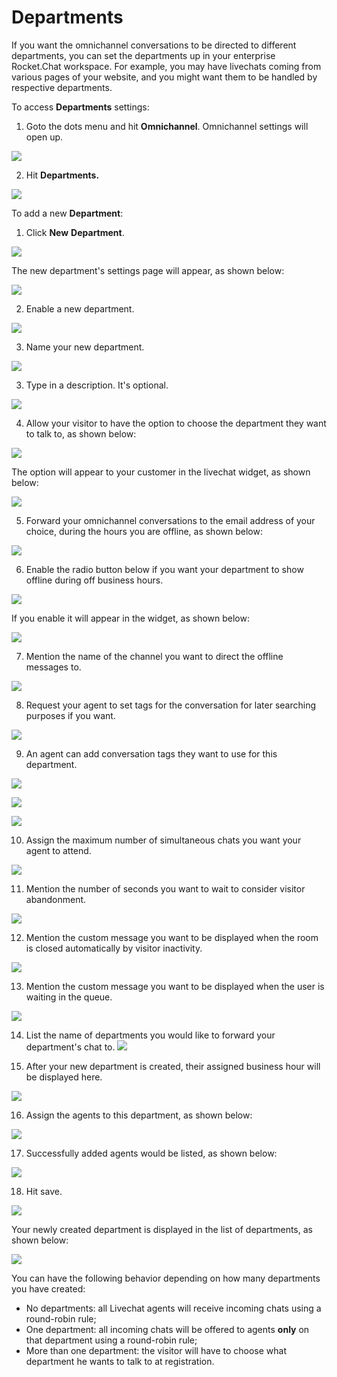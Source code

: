 # Departments

If you want the omnichannel conversations to be directed to different departments, you can set the departments up in your enterprise Rocket.Chat workspace. For example, you may have livechats coming from various pages of your website, and you might want them to be handled by respective departments.

To access **Departments** settings:

1. Goto the dots menu and hit **Omnichannel**. Omnichannel settings will open up.

![](../../.gitbook/assets/0%20%282%29.png)

2. Hit **Departments.**

![](../../.gitbook/assets/1%20%282%29.png)

To add a new **Department**:

1. Click **New** **Department**.

![](../../.gitbook/assets/2%20%282%29.png)

The new department's settings page will appear, as shown below:

![](../../.gitbook/assets/3%20%282%29.png)

2. Enable a new department.

![](../../.gitbook/assets/4%20%282%29.png)

3. Name your new department.

![](../../.gitbook/assets/5%20%282%29.png)

3. Type in a description. It's optional.

![](../../.gitbook/assets/6%20%282%29.png)

4. Allow your visitor to have the option to choose the department they want to talk to, as shown below:

![](../../.gitbook/assets/7%20%282%29.png)

The option will appear to your customer in the livechat widget, as shown below:

![](../../.gitbook/assets/8%20%281%29.png)

5. Forward your omnichannel conversations to the email address of your choice, during the hours you are offline, as shown below:

![](../../.gitbook/assets/9%20%281%29.png)

6. Enable the radio button below if you want your department to show offline during off business hours.

![](../../.gitbook/assets/10%20%281%29.png)

If you enable it will appear in the widget, as shown below:

![](../../.gitbook/assets/11%20%281%29.png)

7. Mention the name of the channel you want to direct the offline messages to.

![](../../.gitbook/assets/12%20%281%29.png)

8. Request your agent to set tags for the conversation for later searching purposes if you want.

![](../../.gitbook/assets/13%20%281%29.png)

9. An agent can add conversation tags they want to use for this department.

![](../../.gitbook/assets/14%20%281%29.png)

![](../../.gitbook/assets/15%20%281%29.png)

![](../../.gitbook/assets/16%20%281%29.png)

10.  Assign the maximum number of simultaneous chats you want your agent to attend.

![](../../.gitbook/assets/17%20%281%29.png)

11. Mention the number of seconds you want to wait to consider visitor abandonment.

![](../../.gitbook/assets/18%20%281%29.png)

12. Mention the custom message you want to be displayed when the room is closed automatically by visitor inactivity.

![](../../.gitbook/assets/19%20%281%29.png)

13. Mention the custom message you want to be displayed when the user is waiting in the queue.

![](../../.gitbook/assets/20%20%281%29.png)

14. List the name of departments you would like to forward your department's chat to. ![](../../.gitbook/assets/21%20%281%29.png)

15. After your new department is created, their assigned business hour will be displayed here.

 ![](../../.gitbook/assets/22%20%281%29.png)

16. Assign the agents to this department, as shown below:

![](../../.gitbook/assets/23%20%281%29.png)

17. Successfully added agents would be listed, as shown below:

![](../../.gitbook/assets/24%20%281%29.png)

18. Hit save.

![](../../.gitbook/assets/25%20%281%29.png)

Your newly created department is displayed in the list of departments, as shown below:

![](../../.gitbook/assets/26%20%281%29.png)



You can have the following behavior depending on how many departments you have created:

* No departments: all Livechat agents will receive incoming chats using a round-robin rule;
* One department: all incoming chats will be offered to agents **only** on that department using a round-robin rule;
* More than one department: the visitor will have to choose what department he wants to talk to at registration.

